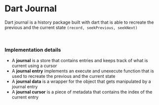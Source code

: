 # Dart Journal

Dart journal is a history package built with dart that is able to recreate the previous and the current state `(record, seekPrevious, seekNext)`

<br />

### Implementation details

- A **journal** is a store that contains entries and keeps track of what is current using a cursor
- A **journal entry** implements an execute and unexecute function that is used to recreate the previous and the current state
- A **journal data** is a wrapper for the object that gets manipulated by a journal entry
- A **journal cursor** is a piece of metadata that contains the index of the current entry